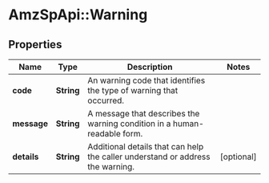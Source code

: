 # AmzSpApi::Warning

## Properties
Name | Type | Description | Notes
------------ | ------------- | ------------- | -------------
**code** | **String** | An warning code that identifies the type of warning that occurred. | 
**message** | **String** | A message that describes the warning condition in a human-readable form. | 
**details** | **String** | Additional details that can help the caller understand or address the warning. | [optional] 

